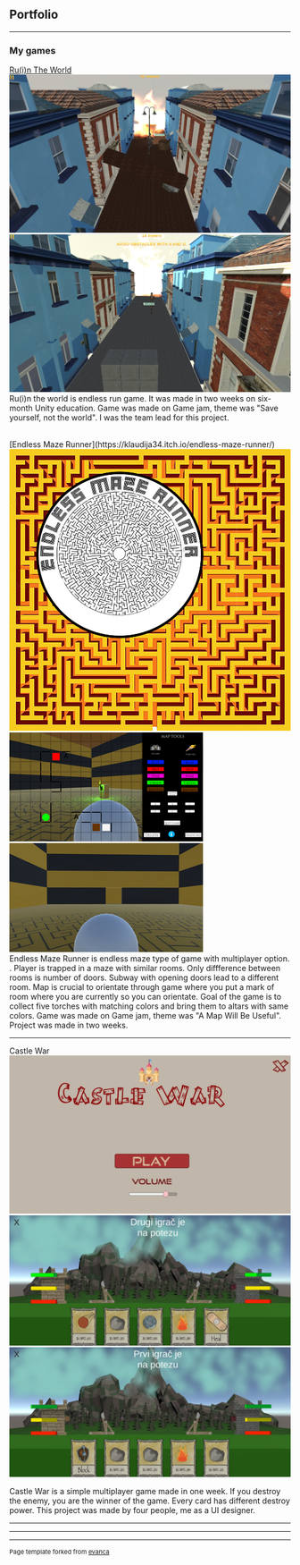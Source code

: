 ## Portfolio

---

### My games 

[Ru(i)n The World](https://thedynamitepriest.itch.io/ruin-the-world)
<img src="images/Ruin the world game.jpg"/>
<img src="images/ruin the world game (2).jpg"/>
<br>
Ru(i)n the world is endless run game. It was made in two weeks on six-month Unity education.
Game was made on Game jam, theme was "Save yourself, not the world". I was the team lead for this project.

<br>
[Endless Maze Runner](https://klaudija34.itch.io/endless-maze-runner/)
<img src="images/endless maze game.jpg"/>
<img src="images/endless maze runner.png"/>
<img src="images/maze game.jpg"/>
<br>
Endless Maze Runner is endless maze type of game with multiplayer option. . Player is trapped in a maze with similar rooms. Only diffference between rooms is number of doors. Subway with opening doors lead to a different room. Map is crucial to orientate through game where you put a mark of room where you are currently so you can orientate. Goal of the game is to collect five torches with matching colors and bring them to altars with same colors. Game was made on Game jam, theme was "A Map Will Be Useful". Project was made in two weeks.

---
Castle War
<img src="images/castle war12.jpg"/>
<img src="images/castle war1.jpeg"/>
<img src="images/castle war gameplay.jpeg"/>

Castle War is a simple multiplayer game made in one week. If you destroy the enemy, you are the winner of the game. 
Every card has different destroy power. This project was made by four people, me as a UI designer.






---



---




---
<p style="font-size:11px">Page template forked from <a href="https://github.com/evanca/quick-portfolio">evanca</a></p>
<!-- Remove above link if you don't want to attibute -->
